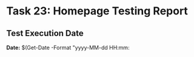 # Task 23: Homepage Testing Report

## Test Execution Date
**Date:** $(Get-Date -Format "yyyy-MM-dd HH:mm: